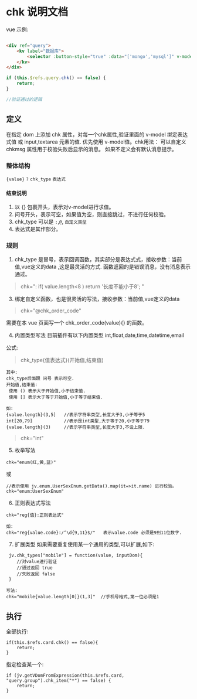 # chk 说明文档

vue 示例:

```html

<div ref="query">
    <kv label="数据库">
        <selector :button-style="true" :data="['mongo','mysql']" v-model="query.db" chk="*" chkmsg="必填项!"></selector>
    </kv>
</div>
```

```js
if (this.$refs.query.chk() == false) {
    return;
}

//验证通过的逻辑
```

## 定义 
在指定 dom 上添加 chk 属性，对每一个chk属性,验证里面的 v-model 绑定表达式值 或 input,textarea 元素的值. 优先使用 v-model值。chk用法：
可以自定义 chkmsg 属性用于校验失败后显示的消息。 如果不定义会有默认消息提示。


### 整体结构

```{value}``` ```?``` ```chk_type``` ```表达式```

#### 结束说明
1. 以 {} 包裹开头，表示对v-model进行求值。
2. 问号开头，表示可空，如果值为空，则直接跳过，不进行任何校验。
3. chk_type 可以是 ```:```,```@```, ```自定义类型```
4. 表达式是其作部分。
   

### 规则 
1. chk_type 是冒号，表示回调函数，其实部分是表达式式，接收参数：当前值,vue定义的data ,这是最灵活的方式. 函数返回的是错误消息，没有消息表示通过。

> chk=": if( value.length<8 ) return '长度不能小于8'; "

3. 绑定自定义函数，也是很灵活的写法，接收参数：当前值,vue定义的data

> chk="@chk_order_code"  

需要在本 vue 页面写一个  chk_order_code(value){}  的函数。

4. 内置类型写法 目前插件有以下内置类型 int,float,date,time,datetime,email

公式:
> chk_type{值表达式}(开始值,结束值)

```
其中:
chk_type后面跟 问号 表示可空.
开始值,结束值:
 使用 () 表示大于开始值,小于结束值.
 使用 [] 表示大于等于开始值,小于等于结束值.
 
如:
{value.length}(3,5]   //表示字符串类型,长度大于3,小于等于5
int[20,79]            //表示是int类型,大于等于20,小于等于79
{value.length}(3)     //表示字符串类型,长度大于3,不设上限.
```

> chk="int"

5. 枚举写法

```
chk="enum(红,黄,蓝)"
```
或
```
//表示使用 jv.enum.UserSexEnum.getData().map(it=>it.name) 进行校验。
chk="enum:UserSexEnum"
```

6. 正则表达式写法

```
chk="reg{值}:正则表达式"

如:
chk="reg{value.code}:/^\d{9,11}$/"   表示value.code 必须是9到11位数字.
```

7. 扩展类型 如果需要重复使用某一个通用的类型,可以扩展,如下:

```
 jv.chk_types["mobile"] = function(value, inputDom){
    //对value进行验证
    //通过返回 true
    //失败返回 false
 }
 
写法:
chk="mobile{value.length[0]}(1,3]"  //手机号格式,第一位必须是1
```

## 执行

全部执行:

```
if(this.$refs.card.chk() == false){
    return;
}
```

指定检查某一个:

```
if (jv.getVDomFromExpression(this.$refs.card, "query.group").chk_item("*") == false) {
    return;
}
```
